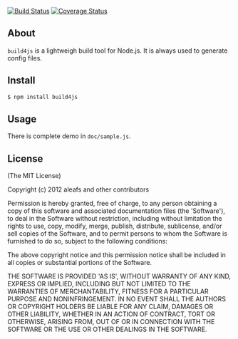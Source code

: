 [![Build Status](https://secure.travis-ci.org/aleafs/build4js.png?branch=master)](http://travis-ci.org/aleafs/build4js)
[![Coverage Status](https://coveralls.io/repos/aleafs/build4js/badge.png)](https://coveralls.io/r/aleafs/build4js)

## About

`build4js` is a lightweigh build tool for Node.js. It is always used to generate config files.

## Install

```bash
$ npm install build4js
```

## Usage

There is complete demo in `doc/sample.js`.

## License

(The MIT License)

Copyright (c) 2012 aleafs and other contributors

Permission is hereby granted, free of charge, to any person obtaining
a copy of this software and associated documentation files (the
'Software'), to deal in the Software without restriction, including
without limitation the rights to use, copy, modify, merge, publish,
distribute, sublicense, and/or sell copies of the Software, and to
permit persons to whom the Software is furnished to do so, subject to
the following conditions:

The above copyright notice and this permission notice shall be
included in all copies or substantial portions of the Software.

THE SOFTWARE IS PROVIDED 'AS IS', WITHOUT WARRANTY OF ANY KIND,
EXPRESS OR IMPLIED, INCLUDING BUT NOT LIMITED TO THE WARRANTIES OF
MERCHANTABILITY, FITNESS FOR A PARTICULAR PURPOSE AND NONINFRINGEMENT.
IN NO EVENT SHALL THE AUTHORS OR COPYRIGHT HOLDERS BE LIABLE FOR ANY
CLAIM, DAMAGES OR OTHER LIABILITY, WHETHER IN AN ACTION OF CONTRACT,
TORT OR OTHERWISE, ARISING FROM, OUT OF OR IN CONNECTION WITH THE
SOFTWARE OR THE USE OR OTHER DEALINGS IN THE SOFTWARE.
